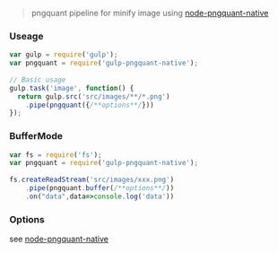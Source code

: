 > pngquant pipeline for minify image using [node-pngquant-native](https://www.npmjs.com/package/node-pngquant-native)

### Useage
```javascript
var gulp = require('gulp');
var pngquant = require('gulp-pngquant-native');
 
// Basic usage 
gulp.task('image', function() {
  return gulp.src('src/images/**/*.png')
    .pipe(pngquant({/**options**/}))
});
```

### BufferMode
```javascript
var fs = require('fs');
var pngquant = require('gulp-pngquant-native');
 
fs.createReadStream('src/images/xxx.png')
    .pipe(pngquant.buffer(/**options**/))
    .on("data",data=>console.log('data'))
```

### Options
see [node-pngquant-native](https://www.npmjs.com/package/node-pngquant-native)
